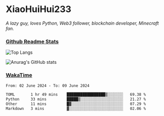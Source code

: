 # XiaoHuiHui233

*A lazy guy, loves Python, Web3 follower, blockchain developer, Minecraft fan.*

### [Github Readme Stats](https://github.com/anuraghazra/github-readme-stats)

![Top Langs](https://github-readme-stats.vercel.app/api/top-langs/?username=XiaoHuiHui233&layout=compact&theme=github_dark)

![Anurag's GitHub stats](https://github-readme-stats.vercel.app/api?username=XiaoHuiHui233&show_icons=true&theme=github_dark)

### [WakaTime](https://wakatime.com)

<!--START_SECTION:waka-->

```txt
From: 02 June 2024 - To: 09 June 2024

TOML       1 hr 49 mins    █████████████████▒░░░░░░░   69.38 %
Python     33 mins         █████▒░░░░░░░░░░░░░░░░░░░   21.27 %
Other      11 mins         █▓░░░░░░░░░░░░░░░░░░░░░░░   07.29 %
Markdown   3 mins          ▓░░░░░░░░░░░░░░░░░░░░░░░░   02.06 %
```

<!--END_SECTION:waka-->
